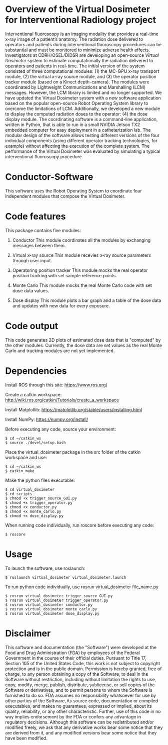 # Overview of the Virtual Dosimeter for Interventional Radiology project

Interventional fluoroscopy is an imaging modality that provides a real-time x-ray image of a patient’s anatomy. The radiation dose delivered to operators and patients during interventional fluoroscopy procedures can be substantial and must be monitored to minimize adverse health effects. Investigators at CDRH/OSEL/DIDSR are developing an open-source _Virtual Dosimeter_ system to estimate computationally the radiation delivered to operators and patients in real-time. The initial version of the system consisted of three computational modules: (1) the MC-GPU x-ray transport module, (2) the virtual x-ray source module, and (3) the operator position tracker module (based on a Kinect depth-camera). The modules were coordinated by Lightweight Communications and Marshalling (LCM) messages. However, the LCM library is limited and no longer supported. We have updated the Virtual Dosimeter system with a new software application based on the popular open-source Robot Operating System library to overcome the limitations of LCM. Additionally, we developed a new module to display the computed radiation doses to the operator: (4) the dose display module. The coordinating software is a command-line application, written in Python, that is able to run in a small NVIDIA Jetson TX2 embedded computer for easy deployment in a catheterization lab. The modular design of the software allows testing different versions of the four individual components (using different operator tracking technologies, for example) without affecting the execution of the complete system. The performance of the Virtual Dosimeter was evaluated by simulating a typical interventional fluoroscopy procedure.

# Conductor-Software
This software uses the Robot Operating System to coordinate four independent modules that compose the Virtual Dosimeter.

# Code features
This package contains five modules:

1. Conductor
This module coordinates all the modules by exchanging messages between them.

2. Virtual x-ray source
This module recevies x-ray source parameters through user input.

3. Operatoring position tracker
This module mocks the real operator position tracking with set sample reference points.

4. Monte Carlo
This module mocks the real Monte Carlo code with set dose data values.

5. Dose display
This module plots a bar graph and a table of the dose data and updates with new data for every exposure.

# Code output
This code generates 2D plots of estimated dose data that is "computed" by the other modules. Currently, the dose data are set values as the real Monte Carlo and tracking modules are not yet implemented.

# Dependencies
Install ROS through this site: https://www.ros.org/

Create a catkin workspace: http://wiki.ros.org/catkin/Tutorials/create_a_workspace

Install Matplotlib: https://matplotlib.org/stable/users/installing.html

Install NumPy: https://numpy.org/install/

Before executing any code, source your environment:
```
$ cd ~/catkin_ws
$ source ./devel/setup.bash
```

Place the virtual_dosimeter package in the src folder of the catkin workspace and use:
```
$ cd ~/catkin_ws
$ catkin_make
```

Make the python files executable:
```
$ cd virtual_dosimeter
$ cd scripts
$ chmod +x trigger_source_GUI.py
$ chmod +x trigger_operator.py
$ chmod +x conductor.py
$ chmod +x monte_carlo.py
$ chmod +x dose_display.py
```

When running code individually, run roscore before executing any code:
```
$ roscore
```

# Usage
To launch the software, use roslaunch:
```
$ roslaunch virtual_dosimeter virtual_dosimeter.launch
```

To run python code individually, use rosrun virtual_dosimeter file_name.py
```
$ rosrun virtual_dosimeter trigger_source_GUI.py
$ rosrun virtual_dosimeter trigger_operator.py
$ rosrun virtual_dosimeter conductor.py
$ rosrun virtual_dosimeter monte_carlo.py
$ rosrun virtual_dosimeter dose_display.py
```

# Disclaimer
This software and documentation (the "Software") were developed at the Food and Drug Administration (FDA) by employees of the Federal Government in the course of their official duties. Pursuant to Title 17, Section 105 of the United States Code, this work is not subject to copyright protection and is in the public domain. Permission is hereby granted, free of charge, to any person obtaining a copy of the Software, to deal in the Software without restriction, including without limitation the rights to use, copy, modify, merge, publish, distribute, sublicense, or sell copies of the Software or derivatives, and to permit persons to whom the Software is furnished to do so. FDA assumes no responsibility whatsoever for use by other parties of the Software, its source code, documentation or compiled executables, and makes no guarantees, expressed or implied, about its quality, reliability, or any other characteristic. Further, use of this code in no way implies endorsement by the FDA or confers any advantage in regulatory decisions. Although this software can be redistributed and/or modified freely, we ask that any derivative works bear some notice that they are derived from it, and any modified versions bear some notice that they have been modified.
